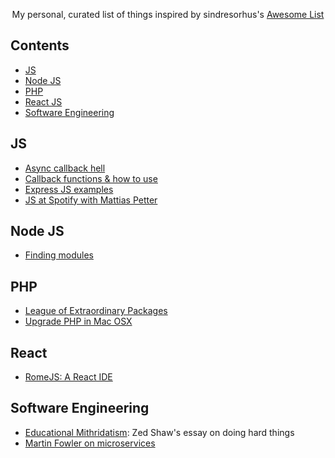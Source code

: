 <p align="center">
My personal, curated list of things inspired by sindresorhus's <a href="https://github.com/sindresorhus/awesome">Awesome List</a>
</p>

## Contents

- [JS](#js)
- [Node JS](#node-js)
- [PHP](#php)
- [React JS](#react)
- [Software Engineering](#software-engineering)


## JS
- [Async callback hell](http://callbackhell.com/)
- [Callback functions & how to use](http://javascriptissexy.com/understand-javascript-callback-functions-and-use-them/)
- [Express JS examples](https://github.com/expressjs/express/tree/master/examples)
- [JS at Spotify with Mattias Petter](https://softwareengineeringdaily.com/2015/08/01/javascript-at-spotify-with-mattias-petter-johansson/)

## Node JS
- [Finding modules](http://substack.net/finding_modules)

## PHP
- [League of Extraordinary Packages](https://thephpleague.com/)
- [Upgrade PHP in Mac OSX](https://jason.pureconcepts.net/2016/09/upgrade-php-mac-os-x/)

## React
- [RomeJS: A React IDE](https://hackernoon.com/romejs-just-launched-and-it-feels-like-christmas-37dc7beac82f)

## Software Engineering
- [Educational Mithridatism](https://zedshaw.com/2015/09/14/educational-mithridatism/): Zed Shaw's essay on doing hard things
- [Martin Fowler on microservices](https://martinfowler.com/articles/microservices.html)

